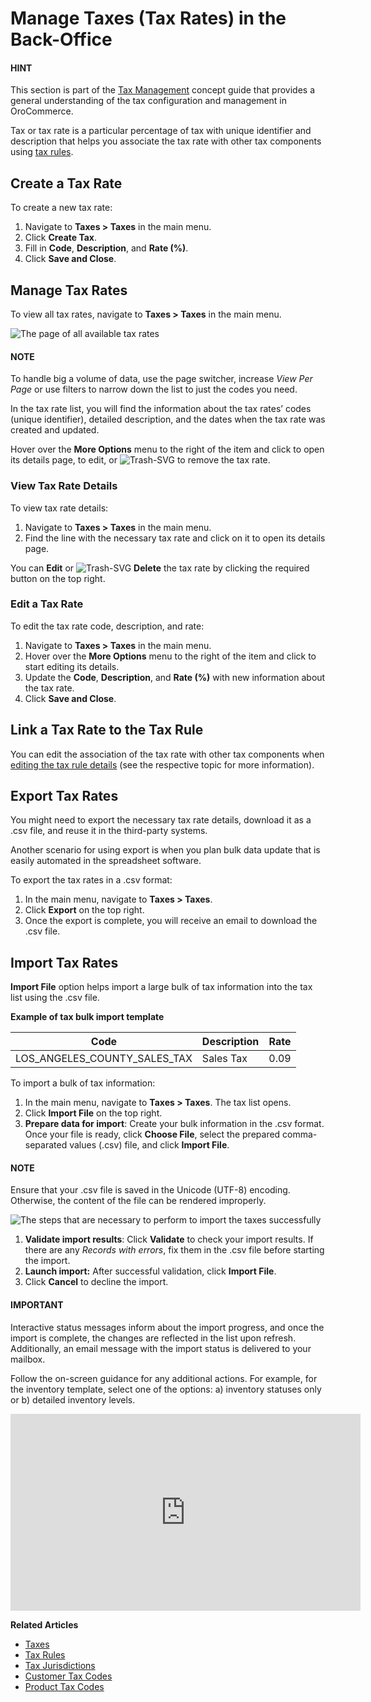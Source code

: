 <a id="user-guide-taxes-tax-rates"></a>

# Manage Taxes (Tax Rates) in the Back-Office

<!-- begin -->

#### HINT
This section is part of the [Tax Management](../../../concept-guides/administration/taxes/index.md#concept-guide-taxes) concept guide that provides a general understanding of the tax configuration and management in OroCommerce.

Tax or tax rate is a particular percentage of tax with unique identifier and description that helps you associate the tax rate with other tax components using [tax rules](../tax-rules/index.md#tax-rules).

## Create a Tax Rate

To create a new tax rate:

1. Navigate to **Taxes > Taxes** in the main menu.
2. Click **Create Tax**.
3. Fill in **Code**, **Description**, and **Rate (%)**.
4. Click **Save and Close**.

## Manage Tax Rates

To view all tax rates, navigate to **Taxes > Taxes** in the main menu.

![The page of all available tax rates](user/img/taxes/tax_rates_all.png)

#### NOTE
To handle big a volume of data, use the page switcher, increase *View Per Page* or use filters to narrow down the list to just the codes you need.

In the tax rate list, you will find the information about the tax rates’ codes (unique identifier), detailed description, and the dates when the tax rate was created and updated.

Hover over the <i class="fa fa-ellipsis-h fa-lg" aria-hidden="true"></i> **More Options** menu to the right of the item and click <i class="fa fa-eye fa-lg" aria-hidden="true"></i> to open its details page, <i class="fa fa-edit fa-lg" aria-hidden="true"></i> to edit, or  ![Trash-SVG](_themes/sphinx_rtd_theme/static/svg-icons/trash.svg) to remove the tax rate.

### View Tax Rate Details

To view tax rate details:

1. Navigate to **Taxes > Taxes** in the main menu.
2. Find the line with the necessary tax rate and click on it to open its details page.

You can <i class="fa fa-edit fa-lg" aria-hidden="true"></i> **Edit** or ![Trash-SVG](_themes/sphinx_rtd_theme/static/svg-icons/trash.svg) **Delete** the tax rate by clicking the required button on the top right.

### Edit a Tax Rate

To edit the tax rate code, description, and rate:

1. Navigate to **Taxes > Taxes** in the main menu.
2. Hover over the <i class="fa fa-ellipsis-h fa-lg" aria-hidden="true"></i> **More Options** menu to the right of the item and click <i class="fa fa-edit fa-lg" aria-hidden="true"></i> to start editing its details.
3. Update the **Code**, **Description**, and **Rate (%)** with new information about the tax rate.
4. Click **Save and Close**.

## Link a Tax Rate to the Tax Rule

You can edit the association of the tax rate with other tax components when [editing the tax rule details](../tax-rules/index.md#tax-rules-edit) (see the respective topic for more information).

## Export Tax Rates

You might need to export the necessary tax rate details, download it as a .csv file, and reuse it in the third-party systems.

Another scenario for using export is when you plan bulk data update that is easily automated in the spreadsheet software.

To export the tax rates in a .csv format:

1. In the main menu, navigate to **Taxes > Taxes**.
2. Click **Export** on the top right.
3. Once the export is complete, you will receive an email to download the .csv file.

## Import Tax Rates

**Import File** option helps import a large bulk of tax information into the tax list using the .csv file.

**Example of tax bulk import template**

| Code                         | Description   |   Rate |
|------------------------------|---------------|--------|
| LOS_ANGELES_COUNTY_SALES_TAX | Sales Tax     |   0.09 |

To import a bulk of tax information:

1. In the main menu, navigate to **Taxes > Taxes**. The tax list opens.
2. Click **Import File** on the top right.
3. **Prepare data for import**: Create your bulk information in the .csv format. Once your file is ready, click **Choose File**, select the prepared comma-separated values (.csv) file, and click **Import File**.

#### NOTE
Ensure that your .csv file is saved in the Unicode (UTF-8) encoding. Otherwise, the content of the file can be rendered improperly.

![The steps that are necessary to perform to import the taxes successfully](user/img/taxes/import_taxes.png)
1. **Validate import results**: Click **Validate** to check your import results. If there are any *Records with errors*, fix them in the .csv file before starting the import.
2. **Launch import:** After successful validation, click **Import File**.
3. Click **Cancel** to decline the import.

#### IMPORTANT
Interactive status messages inform about the import progress, and once the import is complete, the changes are reflected in the list upon refresh. Additionally, an email message with the import status is delivered to your mailbox.

Follow the on-screen guidance for any additional actions. For example, for the inventory template, select one of the options: a) inventory statuses only or b) detailed inventory levels.

<iframe width="560" height="315" src="https://www.youtube.com/embed/p5HrsdMUB7A" title="YouTube video player" frameborder="0" allow="accelerometer; autoplay; clipboard-write; encrypted-media; gyroscope; picture-in-picture" allowfullscreen></iframe>
<!-- finish -->

**Related Articles**

* [Taxes](../index.md#user-guide-taxes)
* [Tax Rules](../tax-rules/index.md#tax-rules)
* [Tax Jurisdictions](../tax-jurisdictions/index.md#taxes-tax-jurisdiction)
* [Customer Tax Codes](../customer-tax-codes/index.md#user-guide-taxes-customer-tax-codes)
* [Product Tax Codes](../product-tax-codes/index.md#taxes-product-tax-code)

<!-- finish -->
<!-- fa-bars = fa-navicon -->
<!-- Ic Tiles is used as Set As Default in saved views, and as tiles in display layout options -->
<!-- IcPencil refers to Rename in Commerce and Inline Editing in CRM -->
<!-- Check mark in the square. -->
<!-- SortDesc is also used as drop-down arrow -->
<!-- A -->
<!-- B -->
<!-- C -->
<!-- D -->
<!-- E -->
<!-- F -->
<!-- G -->
<!-- H -->
<!-- I -->
<!-- L -->
<!-- M -->
<!-- P -->
<!-- R -->
<!-- S -->
<!-- T -->
<!-- U -->
<!-- Z -->
